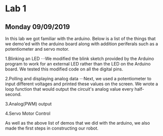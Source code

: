 # Lab 1
## Monday 09/09/2019

In this lab we got familiar with the arduino. Below is a list of the things that we demo'ed with the arduino board along with addition periferals such as a potentiometer and servo motor.

1.Blinking an LED
⋅⋅⋅We modified the blink sketch provided by the Arduino program to work for an external LED rather than the LED on the Arduino board. We tested this modified code on all the digital pins.

2.Polling and displaying analog data
⋅⋅⋅Next, we used a potentiometer to input different voltages and printed these values on the screen. We wrote a loop function that would output the circuit's analog value every half-second. 


3.Analog(PWM) output

4.Servo Motor Control

As well as the above list of demos that we did with the arduino, we also made the first steps in constructing our robot.
